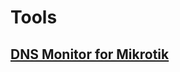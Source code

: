 # Tools
## [DNS Monitor for Mikrotik](https://github.com/eZx09/tools/tree/main/DNS%20Monitor%20for%20Mikrotik)
